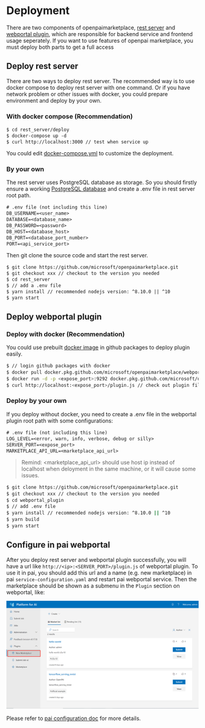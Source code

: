 # Deployment

There are two components of openpaimarketplace, [rest server](https://github.com/microsoft/openpaimarketplace/tree/master/rest_server) and [webportal plugin](https://github.com/microsoft/openpaimarketplace/tree/master/webportal_plugin), which are responsible for backend service and frontend usage seperately. If you want to use features of openpai marketplace, you must deploy both parts to get a full access

## Deploy rest server

There are two ways to deploy rest server. The recommended way is to use docker compose to deploy rest server with one command. Or if you have network problem or other issues with docker, you could prepare environment and deploy by your own.

### With docker compose (Recommendation)

```shell
$ cd rest_server/deploy
$ docker-compose up -d
$ curl http://localhost:3000 // test when service up
```

You could edit [docker-compose.yml](https://github.com/microsoft/openpaimarketplace/blob/master/rest_server/deploy/docker-compose.yml) to customize the deployment.

### By your own

The rest server uses PostgreSQL database as storage. So you should firstly ensure a working [PostgreSQL database](https://www.postgresql.org/download/) and create a .env file in rest server root path.

```shell
# .env file (not including this line)
DB_USERNAME=<user_name>
DATABASE=<database_name>
DB_PASSWORD=<password>
DB_HOST=<database_host>
DB_PORT=<database_port_number>
PORT=<api_service_port>
```

Then git clone the source code and start the rest server.

```shell
$ git clone https://github.com/microsoft/openpaimarketplace.git
$ git checkout xxx // checkout to the version you needed
$ cd rest_server
$ // add a .env file
$ yarn install // recommended nodejs version: ^8.10.0 || ^10
$ yarn start
```

## Deploy webportal plugin

### Deploy with docker (Recommendation)

You could use prebuilt [docker image](https://github.com/microsoft/openpaimarketplace/packages/171126) in github packages to deploy plugin easily.

```sh
$ // login github packages with docker
$ docker pull docker.pkg.github.com/microsoft/openpaimarketplace/webportal_plugin:<tag> // choose the version you need
$ docker run -d -p <expose_port>:9292 docker.pkg.github.com/microsoft/openpaimarketplace/webportal_plugin:<tag>
$ curl http://localhost:<expose_port>/plugin.js // check out plugin file when service up
```

### Deploy by your own

If you deploy without docker, you need to create a .env file in the webportal plugin root path with some configurations:

```shell
# .env file (not including this line)
LOG_LEVEL=<error, warn, info, verbose, debug or silly>
SERVER_PORT=<expose_port>
MARKETPLACE_API_URL=<marketplace_api_url>
```

> Remind: <marketplace_api_url> should use host ip instead of localhost when deloyment in the same machine, or it will cause some issues.

```sh
$ git clone https://github.com/microsoft/openpaimarketplace.git
$ git checkout xxx // checkout to the version you needed
$ cd webportal_plugin
$ // add .env file
$ yarn install // recommended nodejs version: ^8.10.0 || ^10
$ yarn build
$ yarn start
```

## Configure in pai webportal

After you deploy rest server and webportal plugin successfully, you will have a url like `http://<ip>:<SERVER_PORT>/plugin.js` of webportal plugin. To use it in pai, you should add this url and a name (e.g. new marketplace) in pai `service-configuration.yaml` and restart pai webportal service. Then the marketplace should be shown as a submenu in the `Plugin` section on webportal, like:

![plugin](images/marketplace-plugin.png)

Please refer to [pai configuration doc](https://github.com/microsoft/pai/blob/master/docs/webportal/PLUGINS.md) for more details.
